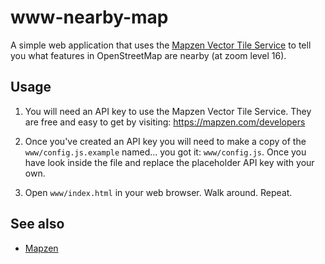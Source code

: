 # www-nearby-map

A simple web application that uses the [Mapzen Vector Tile
Service](https://mapzen.com/projects/vector-tiles) to tell you what features in
OpenStreetMap are nearby (at zoom level 16).

## Usage

1) You will need an API key to use the Mapzen Vector Tile Service. They are free
and easy to get by visiting: https://mapzen.com/developers

2) Once you've created an API key you will need to make a copy of the
`www/config.js.example` named... you got it: `www/config.js`. Once you have look
inside the file and replace the placeholder API key with your own.

3) Open `www/index.html` in your web browser. Walk around. Repeat.

## See also

* [Mapzen](http://www.mapzen.com)
